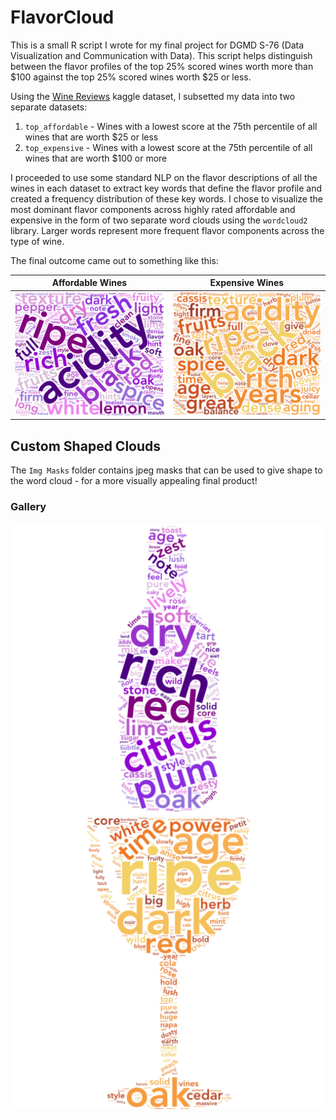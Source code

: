 # FlavorCloud

This is a small R script I wrote for my final project for DGMD S-76 (Data Visualization and Communication with Data). This script helps distinguish between the flavor profiles of the top 25% scored wines worth more than \$100 against the top 25% scored wines worth \$25 or less. 

Using the [Wine Reviews](https://www.kaggle.com/zynicide/wine-reviews) kaggle dataset, I subsetted my data into two separate datasets:

1. `top_affordable` - Wines with a lowest score at the 75th percentile of all wines that are worth $25 or less
2. `top_expensive` - Wines with a lowest score at the 75th percentile of all wines that are worth $100 or more

I proceeded to use some standard NLP on the flavor descriptions of all the wines in each dataset to extract key words that define the flavor profile and created a frequency distribution of these key words. I chose to visualize the most dominant flavor components across highly rated affordable and expensive in the form of two separate word clouds using the `wordcloud2` library. Larger words represent more frequent flavor components across the type of wine.

The final outcome came out to something like this:


Affordable Wines           |  Expensive Wines
:-------------------------:|:-------------------------:
![](./affordableR.jpeg)    |  ![](./expensiveR.jpeg)


## Custom Shaped Clouds

The `Img Masks` folder contains jpeg masks that can be used to give shape to the word cloud - for a more visually appealing final product!

### Gallery

![Wine Bottle](./Gallery/wineBottle.jpeg)
![Goblet](./Gallery/goblet.jpeg)
